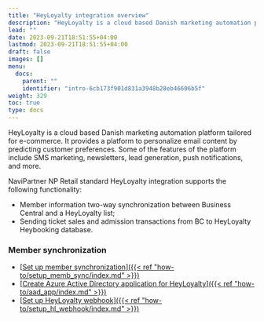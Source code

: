 ```yaml
---
title: "HeyLoyalty integration overview"
description: "HeyLoyalty is a cloud based Danish marketing automation platform tailored for e-commerce. It provides a platform to personalize email content by predicting customer preferences. Some of the features of the platform include SMS marketing, newsletters, lead generation, push notifications, and more."
lead: ""
date: 2023-09-21T18:51:55+04:00
lastmod: 2023-09-21T18:51:55+04:00
draft: false
images: []
menu:
  docs:
    parent: ""
    identifier: "intro-6cb173f901d831a3948b28eb46606b5f"
weight: 329
toc: true
type: docs
---
```

HeyLoyalty is a cloud based Danish marketing automation platform tailored for e-commerce. It provides a platform to personalize email content by predicting customer preferences. Some of the features of the platform include SMS marketing, newsletters, lead generation, push notifications, and more.

NaviPartner NP Retail standard HeyLoyalty integration supports the following functionality:

- Member information two-way synchronization between Business Central and a HeyLoyalty list;
- Sending ticket sales and admission transactions from BC to HeyLoyalty Heybooking database.

### Member synchronization

  - [<ins>Set up member synchronization<ins>]({{< ref "how-to/setup_memb_sync/index.md" >}})
  - [<ins>Create Azure Active Directory application for HeyLoyalty<ins>]({{< ref "how-to/aad_app/index.md" >}})
  - [<ins>Set up HeyLoyalty webhook<ins>]({{< ref "how-to/setup_hl_webhook/index.md" >}})
